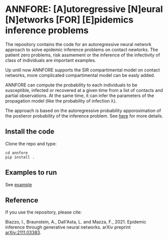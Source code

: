 # ANNFORE: [A]utoregressive [N]eural [N]etworks [FOR] [E]pidemics inference problems

The repository contains the code for an autoregressive neural network approach to solve epidemic inference problems on contact newtorks. The patient zero problems, risk assmement or the inference of the infectivity of class of individuals are important examples.

Up until now ANNFORE supports the SIR compartimental model on contact networks, more complicated compartimental model can be easly added.

ANNFORE can compute the probability to each individuals to be susceptible, infected or recovered at a given time from a list of contacts and partial observations.
At the same time, it can infer the parameters of the propagation model (like the probability of infection <span>&lambda;</span>).

The approach is based on the autoregressive probability apporoximation of the postieror probability of the inference problem. See [here](https://arxiv.org/abs/2111.03383) for more details.

## Install the code

Clone the repo and type: 
```
cd annfore 
pip install .
```

## Examples to run

See [example](./annfore/examples/first_test.ipynb) 

## Reference
If you use the repository, please cite: 

Biazzo, I., Braunstein, A., Dall'Asta, L. and Mazza, F., 2021. Epidemic inference through generative neural networks. arXiv preprint [arXiv:2111.03383](https://arxiv.org/abs/2111.03383).

